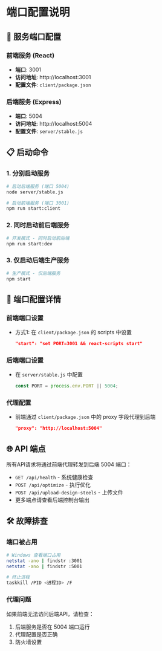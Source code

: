 # 端口配置说明

## 🚀 服务端口配置

### 前端服务 (React)
- **端口**: 3001
- **访问地址**: http://localhost:3001
- **配置文件**: `client/package.json`

### 后端服务 (Express)
- **端口**: 5004  
- **访问地址**: http://localhost:5004
- **配置文件**: `server/stable.js`

## 📋 启动命令

### 1. 分别启动服务

```bash
# 启动后端服务 (端口 5004)
node server/stable.js

# 启动前端服务 (端口 3001) 
npm run start:client
```

### 2. 同时启动前后端服务

```bash
# 开发模式 - 同时启动前后端
npm run start:dev
```

### 3. 仅启动后端生产服务

```bash
# 生产模式 - 仅后端服务
npm start
```

## 🔧 端口配置详情

### 前端端口设置
- 方式1: 在 `client/package.json` 的 scripts 中设置
  ```json
  "start": "set PORT=3001 && react-scripts start"
  ```

### 后端端口设置
- 在 `server/stable.js` 中配置
  ```javascript
  const PORT = process.env.PORT || 5004;
  ```

### 代理配置
- 前端通过 `client/package.json` 中的 proxy 字段代理到后端
  ```json
  "proxy": "http://localhost:5004"
  ```

## 🌐 API 端点

所有API请求将通过前端代理转发到后端 5004 端口：

- `GET /api/health` - 系统健康检查
- `POST /api/optimize` - 执行优化
- `POST /api/upload-design-steels` - 上传文件
- 更多端点请查看后端控制台输出

## 🛠️ 故障排查

### 端口被占用
```bash
# Windows 查看端口占用
netstat -ano | findstr :3001
netstat -ano | findstr :5001

# 终止进程
taskkill /PID <进程ID> /F
```

### 代理问题
如果前端无法访问后端API，请检查：
1. 后端服务是否在 5004 端口运行
2. 代理配置是否正确
3. 防火墙设置 